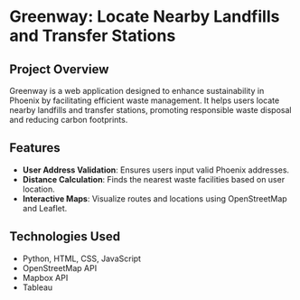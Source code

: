 # Greenway: Locate Nearby Landfills and Transfer Stations

## Project Overview
Greenway is a web application designed to enhance sustainability in Phoenix by facilitating efficient waste management. It helps users locate nearby landfills and transfer stations, promoting responsible waste disposal and reducing carbon footprints.

## Features
- **User Address Validation**: Ensures users input valid Phoenix addresses.
- **Distance Calculation**: Finds the nearest waste facilities based on user location.
- **Interactive Maps**: Visualize routes and locations using OpenStreetMap and Leaflet.

## Technologies Used
- Python, HTML, CSS, JavaScript
- OpenStreetMap API
- Mapbox API
- Tableau
